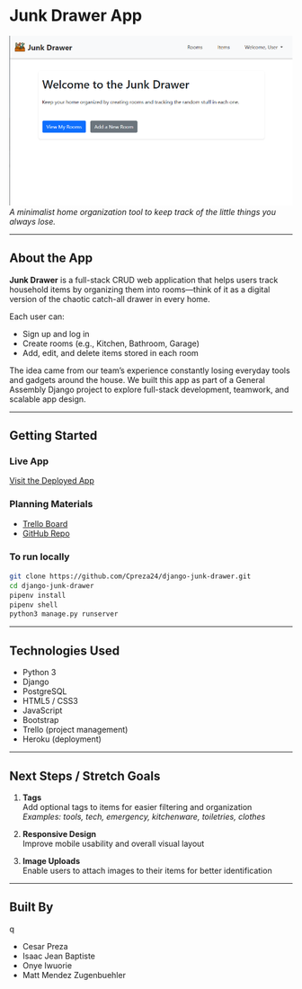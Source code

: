 # Junk Drawer App

![Junk Drawer Screenshot](./junk_app/static/images/junk_screenshot.PNG)  
*A minimalist home organization tool to keep track of the little things you always lose.*

---

## About the App

**Junk Drawer** is a full-stack CRUD web application that helps users track household items by organizing them into rooms—think of it as a digital version of the chaotic catch-all drawer in every home.

Each user can:

- Sign up and log in
- Create rooms (e.g., Kitchen, Bathroom, Garage)
- Add, edit, and delete items stored in each room

The idea came from our team’s experience constantly losing everyday tools and gadgets around the house. We built this app as part of a General Assembly Django project to explore full-stack development, teamwork, and scalable app design.

---

## Getting Started

###  Live App

[Visit the Deployed App](https://junk-drawer-app-1b15c6153bee.herokuapp.com/)

### Planning Materials

- [Trello Board](https://trello.com/b/S9VG9FDz/junk-drawer)
- [GitHub Repo](https://github.com/Cpreza24/django-junk-drawer)

### To run locally

```bash
git clone https://github.com/Cpreza24/django-junk-drawer.git
cd django-junk-drawer
pipenv install
pipenv shell
python3 manage.py runserver
```

---

## Technologies Used

- Python 3  
- Django  
- PostgreSQL  
- HTML5 / CSS3  
- JavaScript  
- Bootstrap  
- Trello (project management)  
- Heroku (deployment)

---

## Next Steps / Stretch Goals

1. **Tags**  
   Add optional tags to items for easier filtering and organization  
   _Examples: tools, tech, emergency, kitchenware, toiletries, clothes_

2. **Responsive Design**  
   Improve mobile usability and overall visual layout

3. **Image Uploads**  
   Enable users to attach images to their items for better identification

---

## Built By
q
- Cesar Preza  
- Isaac Jean Baptiste  
- Onye Iwuorie  
- Matt Mendez Zugenbuehler
